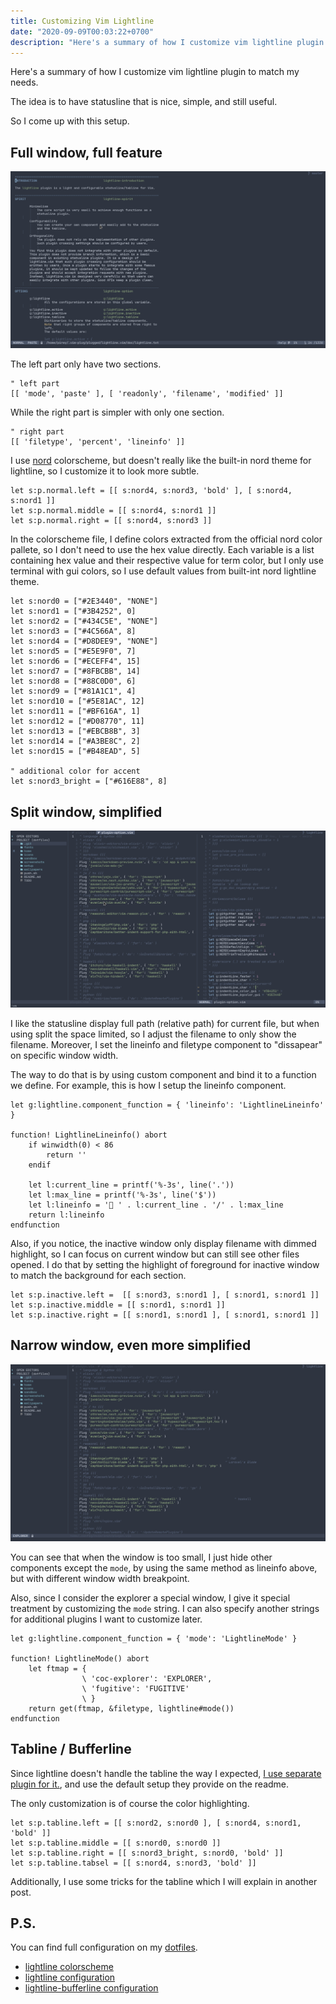 ```yaml
---
title: Customizing Vim Lightline
date: "2020-09-09T00:03:22+0700"
description: "Here's a summary of how I customize vim lightline plugin to match my needs."
---
```


Here's a summary of how I customize vim lightline plugin to match my needs.

The idea is to have statusline that is nice, simple, and still useful.

So I come up with this setup.


## Full window, full feature

![Full](./full.png)

The left part only have two sections.

```vim
" left part
[[ 'mode', 'paste' ], [ 'readonly', 'filename', 'modified' ]]
```

While the right part is simpler with only one section.

```vim
" right part
[[ 'filetype', 'percent', 'lineinfo' ]]
```

I use [nord]() colorscheme, but doesn't really like the built-in nord theme for lightline, so I customize it to look more subtle.

```vim
let s:p.normal.left = [[ s:nord4, s:nord3, 'bold' ], [ s:nord4, s:nord1 ]]
let s:p.normal.middle = [[ s:nord4, s:nord1 ]]
let s:p.normal.right = [[ s:nord4, s:nord3 ]]
```

In the colorscheme file, I define colors extracted from the official nord color pallete, so I don't need to use the hex value directly.
Each variable is a list containing hex value and their respective value for term color, but I only use terminal with gui colors, so I use default values from built-int nord lightline theme.

```vim
let s:nord0 = ["#2E3440", "NONE"]
let s:nord1 = ["#3B4252", 0]
let s:nord2 = ["#434C5E", "NONE"]
let s:nord3 = ["#4C566A", 8]
let s:nord4 = ["#D8DEE9", "NONE"]
let s:nord5 = ["#E5E9F0", 7]
let s:nord6 = ["#ECEFF4", 15]
let s:nord7 = ["#8FBCBB", 14]
let s:nord8 = ["#88C0D0", 6]
let s:nord9 = ["#81A1C1", 4]
let s:nord10 = ["#5E81AC", 12]
let s:nord11 = ["#BF616A", 1]
let s:nord12 = ["#D08770", 11]
let s:nord13 = ["#EBCB8B", 3]
let s:nord14 = ["#A3BE8C", 2]
let s:nord15 = ["#B48EAD", 5]

" additional color for accent
let s:nord3_bright = ["#616E88", 8]
```

## Split window, simplified

![Split](./split.png)

I like the statusline display full path (relative path) for current file, but when using split the space limited, so I adjust the filename to only show the filename. Moreover, I set the lineinfo and filetype component to "dissapear" on specific window width.

The way to do that is by using custom component and bind it to a function we define. For example, this is how I setup the lineinfo component.

```vim
let g:lightline.component_function = { 'lineinfo': 'LightlineLineinfo' }

function! LightlineLineinfo() abort
    if winwidth(0) < 86
        return ''
    endif

    let l:current_line = printf('%-3s', line('.'))
    let l:max_line = printf('%-3s', line('$'))
    let l:lineinfo = ' ' . l:current_line . '/' . l:max_line
    return l:lineinfo
endfunction
```

Also, if you notice, the inactive window only display filename with dimmed highlight, so I can focus on current window but can still see other files opened. I do that by setting the highlight of foreground for inactive window to match the background for each section.

```vim
let s:p.inactive.left =  [[ s:nord3, s:nord1 ], [ s:nord1, s:nord1 ]]
let s:p.inactive.middle = [[ s:nord1, s:nord1 ]]
let s:p.inactive.right = [[ s:nord1, s:nord1 ], [ s:nord1, s:nord1 ]]
```

## Narrow window, even more simplified

![explorer window](./explorer.png)

You can see that when the window is too small, I just hide other components except the `mode`, by using the same method as lineinfo above, but with different window width breakpoint.

Also, since I consider the explorer a special window, I give it special treatment by customizing the `mode` string. I can also specify another strings for additional plugins I want to customize later.

```vim
let g:lightline.component_function = { 'mode': 'LightlineMode' }

function! LightlineMode() abort
    let ftmap = {
                \ 'coc-explorer': 'EXPLORER',
                \ 'fugitive': 'FUGITIVE'
                \ }
    return get(ftmap, &filetype, lightline#mode())
endfunction
```

## Tabline / Bufferline

Since lightline doesn't handle the tabline the way I expected, [I use separate plugin for it.](https://github.com/mengelbrecht/lightline-bufferline), and use the default setup they provide on the readme.

The only customization is of course the color highlighting.

```vim
let s:p.tabline.left = [[ s:nord2, s:nord0 ], [ s:nord4, s:nord1, 'bold' ]]
let s:p.tabline.middle = [[ s:nord0, s:nord0 ]]
let s:p.tabline.right = [[ s:nord3_bright, s:nord0, 'bold' ]]
let s:p.tabline.tabsel = [[ s:nord4, s:nord3, 'bold' ]]
```

Additionally, I use some tricks for the tabline which I will explain in another post.

## P.S.

You can find full configuration on my [dotfiles](https://github.com/pirey/dotfiles).

- [lightline colorscheme](https://github.com/pirey/dotfiles/blob/master/home/.config/nvim/autoload/lightline/colorscheme/nord_subtle.vim)
- [lightline configuration](https://github.com/pirey/dotfiles/blob/master/home/.config/nvim/plugin-options/lightline.vim)
- [lightline-bufferline configuration](https://github.com/pirey/dotfiles/blob/master/home/.config/nvim/plugin-options/lightline-bufferline.vim)
